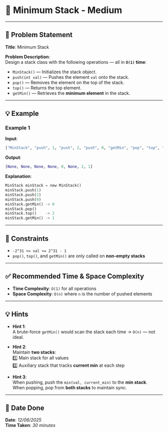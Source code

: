 
# 🧮 Minimum Stack - Medium

---

## 📌 Problem Statement

**Title**: Minimum Stack

**Problem Description**:  
Design a stack class with the following operations — all in **`O(1)` time**:

- `MinStack()` — Initializes the stack object.  
- `push(int val)` — Pushes the element `val` onto the stack.  
- `pop()` — Removes the element on the top of the stack.  
- `top()` — Returns the top element.  
- `getMin()` — Retrieves the **minimum element** in the stack.

---

## 💡 Example

### Example 1  
**Input**:  
```python
["MinStack", "push", 1, "push", 2, "push", 0, "getMin", "pop", "top", "getMin"]
```

**Output**:  
```python
[None, None, None, None, 0, None, 2, 1]
```

**Explanation**:
```python
MinStack minStack = new MinStack()
minStack.push(1)
minStack.push(2)
minStack.push(0)
minStack.getMin() -> 0
minStack.pop()
minStack.top()    -> 2
minStack.getMin() -> 1
```

---

## 📎 Constraints

- `-2^31 <= val <= 2^31 - 1`  
- `pop()`, `top()`, and `getMin()` are only called on **non-empty stacks**

---

## ✅ Recommended Time & Space Complexity

- **Time Complexity**: `O(1)` for all operations  
- **Space Complexity**: `O(n)` where `n` is the number of pushed elements

---

## 💡 Hints

- **Hint 1**:  
  A brute-force `getMin()` would scan the stack each time → `O(n)` — not ideal.

- **Hint 2**:  
  Maintain **two stacks**:  
  1️⃣ Main stack for all values  
  2️⃣ Auxiliary stack that tracks **current min** at each step

- **Hint 3**:  
  When pushing, push the `min(val, current_min)` to the **min stack**.  
  When popping, pop from **both stacks** to maintain sync.

---

## 📅 Date Done

**Date**: *12/06/2025*  
**Time Taken**: *30 minutes*

